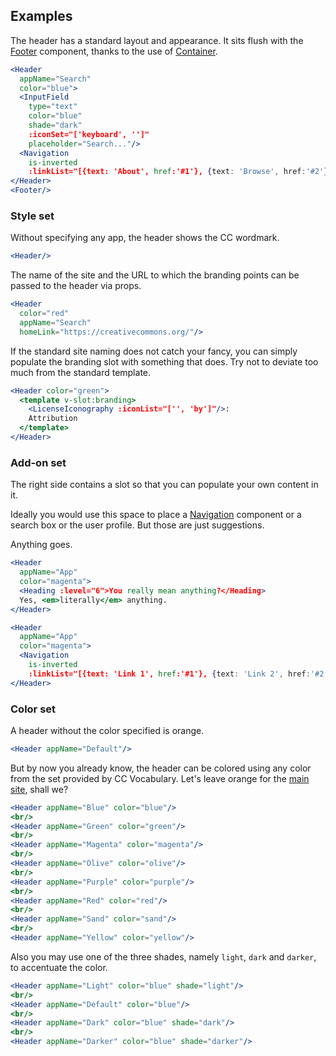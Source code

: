 ## Examples

The header has a standard layout and appearance. It sits flush with the 
[Footer](#/Patterns/Footer) component, thanks to the use of 
[Container](#/Layouts/Container).

```jsx { "props": { "className": "i18n-enabled contain-content" } }
<Header 
  appName="Search" 
  color="blue">
  <InputField
    type="text"
    color="blue"
    shade="dark"
    :iconSet="['keyboard', '']"
    placeholder="Search..."/>
  <Navigation
    is-inverted
    :linkList="[{text: 'About', href:'#1'}, {text: 'Browse', href:'#2'}, {text: 'Feedback', href:'#3'}]"/>
</Header>
<Footer/>
```

### Style set

Without specifying any app, the header shows the CC wordmark.

```jsx { "props": { "className": "contain-content" } }
<Header/>
```

The name of the site and the URL to which the branding points can be passed to 
the header via props.

```jsx { "props": { "className": "contain-content" } }
<Header 
  color="red"
  appName="Search"
  homeLink="https://creativecommons.org/"/>
```

If the standard site naming does not catch your fancy, you can simply populate
the branding slot with something that does. Try not to deviate too much from the
standard template.

```jsx { "props": { "className": "contain-content" } }
<Header color="green">
  <template v-slot:branding>
    <LicenseIconography :iconList="['', 'by']"/>:
    Attribution
  </template>
</Header>
```

### Add-on set

The right side contains a slot so that you can populate your own content in it.

Ideally you would use this space to place a [Navigation](#/Elements/Navigation) 
component or a search box or the user profile. But those are just suggestions.

Anything goes.

```jsx { "props": { "className": "contain-content" } }
<Header 
  appName="App" 
  color="magenta">
  <Heading :level="6">You really mean anything?</Heading>
  Yes, <em>literally</em> anything.
</Header>
```

```jsx { "props": { "className": "contain-content" } }
<Header 
  appName="App" 
  color="magenta">
  <Navigation
    is-inverted
    :linkList="[{text: 'Link 1', href:'#1'}, {text: 'Link 2', href:'#2'}]"/>
</Header>
```

### Color set

A header without the color specified is orange.

```jsx { "props": { "className": "contain-content" } }
<Header appName="Default"/>
```

But by now you already know, the header can be colored using any color from the 
set provided by CC Vocabulary. Let's leave orange for the 
[main site](https://creativecommons.org), shall we?

```jsx { "props": { "className": "contain-content" } }
<Header appName="Blue" color="blue"/>
<br/>
<Header appName="Green" color="green"/>
<br/>
<Header appName="Magenta" color="magenta"/>
<br/>
<Header appName="Olive" color="olive"/>
<br/>
<Header appName="Purple" color="purple"/>
<br/>
<Header appName="Red" color="red"/>
<br/>
<Header appName="Sand" color="sand"/>
<br/>
<Header appName="Yellow" color="yellow"/>
```

Also you may use one of the three shades, namely `light`, `dark` and `darker`, 
to accentuate the color.

```jsx { "props": { "className": "contain-content" } }
<Header appName="Light" color="blue" shade="light"/>
<br/>
<Header appName="Default" color="blue"/>
<br/>
<Header appName="Dark" color="blue" shade="dark"/>
<br/>
<Header appName="Darker" color="blue" shade="darker"/>
```
